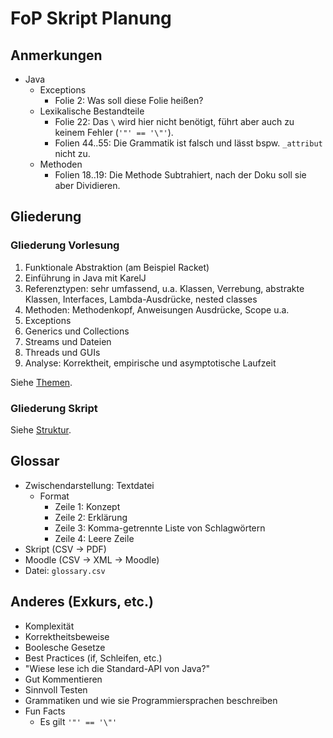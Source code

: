 # FoP Skript Planung

## Anmerkungen

* Java
    - Exceptions
        + Folie 2: Was soll diese Folie heißen?
    - Lexikalische Bestandteile
        + Folie 22: Das `\` wird hier nicht benötigt, führt aber auch zu keinem Fehler (`'"' == '\"'`).
        + Folien 44..55: Die Grammatik ist falsch und lässt bspw. `_attribut` nicht zu.
    - Methoden
        + Folien 18..19: Die Methode Subtrahiert, nach der Doku soll sie aber Dividieren.



## Gliederung

### Gliederung Vorlesung

1. Funktionale Abstraktion (am Beispiel Racket)
2. Einführung in Java mit KarelJ
3. Referenztypen: sehr umfassend, u.a. Klassen, Verrebung, abstrakte Klassen, Interfaces, Lambda-Ausdrücke, nested classes
4. Methoden: Methodenkopf, Anweisungen Ausdrücke, Scope u.a.
5. Exceptions
6. Generics und Collections
7. Streams und Dateien
8. Threads und GUIs
9. Analyse: Korrektheit, empirische und asymptotische Laufzeit

Siehe [Themen](themen.md).


### Gliederung Skript

Siehe [Struktur](struktur.md).



## Glossar

* Zwischendarstellung: Textdatei
    - Format
        + Zeile 1: Konzept
        + Zeile 2: Erklärung
        + Zeile 3: Komma-getrennte Liste von Schlagwörtern
        + Zeile 4: Leere Zeile
* Skript (CSV -> PDF)
* Moodle (CSV -> XML -> Moodle)
* Datei: `glossary.csv`



## Anderes (Exkurs, etc.)

* Komplexität
* Korrektheitsbeweise
* Boolesche Gesetze
* Best Practices (if, Schleifen, etc.)
* "Wiese lese ich die Standard-API von Java?"
* Gut Kommentieren
* Sinnvoll Testen
* Grammatiken und wie sie Programmiersprachen beschreiben
* Fun Facts
    - Es gilt `'"' == '\"'`